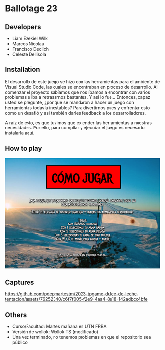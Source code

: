 # Ballotage 23

## Developers

-   Liam Ezekiel Wilk
-   Marcos Nicolau
-   Francisco Declich
-   Celeste Dellisola

## Installation

El desarrollo de este juego se hizo con las herramientas para el ambiente de Visual Studio Code, las cuales se encontraban en proceso de desarrollo. Al comenzar el proyecto sabíamos que nos íbamos a encontrar con varios problemas e iba a retrasarnos bastantes. Y asi lo fue... Entonces, capaz usted se pregunte, ¿por que se mandaron a hacer un juego con herramientas todavía inestables? Para divertirnos pues y enfrentar esto como un desafió y asi también darles feedback a los desarrolladores.

A raíz de esto, es que tuvimos que extender las herramientas a nuestras necesidades. Por ello, para compilar y ejecutar el juego es necesario instalarla [aquí](https://github.com/MarcosNicolau/wollok-ts-cli).

## How to play

![](./assets/how-to-play.png)

## Captures

https://github.com/pdepmartestm/2023-tpgame-dulce-de-leche-tentacion/assets/76252340/c6f7f005-f2e9-4aa4-8e18-142adbcc4bfe

## Others

-   Curso/Facultad: Martes mañana en UTN FRBA
-   Versión de wollok: Wollok TS (modificado)
-   Una vez terminado, no tenemos problemas en que el repositorio sea público
